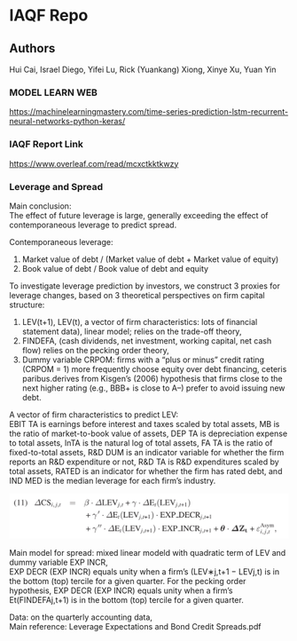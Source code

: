 # IAQF Repo

## Authors
Hui Cai, Israel Diego, Yifei Lu, Rick (Yuankang) Xiong, Xinye Xu, Yuan Yin

### MODEL LEARN WEB
https://machinelearningmastery.com/time-series-prediction-lstm-recurrent-neural-networks-python-keras/

### IAQF Report Link
https://www.overleaf.com/read/mcxctkktkwzy

### Leverage and Spread 

Main conclusion: <br />
The effect of future leverage is large, generally exceeding the effect of contemporaneous leverage to predict spread.

Contemporaneous leverage: 
1. Market value of debt / (Market value of debt + Market value of equity)
2. Book value of debt / Book value of debt and equity 

To investigate leverage prediction by investors, we construct 3 proxies for leverage changes, based on 3 theoretical perspectives on firm capital structure:
1. LEV(t+1), LEV(t), a vector of firm characteristics: lots of financial statement data), linear model; relies on the trade-off theory, 
2. FINDEFA, (cash dividends, net investment, working capital, net cash flow) relies on the pecking order theory, 
3. Dummy variable CRPOM: firms with a “plus or minus” credit rating (CRPOM = 1) more frequently choose equity over debt financing, ceteris paribus.derives from Kisgen’s (2006) hypothesis that firms close to the next higher rating (e.g., BBB+ is close to A–) prefer to avoid issuing new debt.

A vector of firm characteristics to predict LEV: <br />
EBIT TA is earnings before interest and taxes scaled by total assets, MB is the ratio of market-to-book value of assets, DEP TA is depreciation expense to total assets, lnTA is the natural log of total assets, FA TA is the ratio of fixed-to-total assets, R&D DUM is an indicator variable for whether the firm reports an R&D expenditure or not, R&D TA is R&D expenditures scaled by total assets, RATED is an indicator for whether the firm has rated debt, and IND MED is the median leverage for each firm’s industry.

![alt text](https://github.com/xinyexu/Enrollment-Workshop/blob/master/Leverage%20Expectations%20and%20Bond%20Credit%20Spreads.png)

Main model for spread: mixed linear modeld with quadratic term of LEV and dummy variable EXP INCR, <br />
EXP DECR (EXP INCR) equals unity when a firm’s (LEV∗j,t+1 − LEVj,t) is in the bottom (top) tercile for a given quarter. For the pecking order hypothesis, EXP DECR (EXP INCR) equals unity when a firm’s Et(FINDEFAj,t+1) is in the bottom (top) tercile for a given quarter.

Data: on the quarterly accounting data, <br />
Main reference: Leverage Expectations and Bond Credit Spreads.pdf
